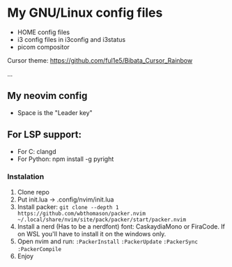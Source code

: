# My GNU/Linux config files

* HOME config files
* i3 config files in i3config and i3status
* picom compositor

Cursor theme:
https://github.com/ful1e5/Bibata_Cursor_Rainbow

...

## My neovim config
* Space is the "Leader key"


## For LSP support:
* For C: clangd
* For Python: npm install -g pyright

### Instalation
1. Clone repo
2. Put init.lua ->  .config/nvim/init.lua
3. Install packer: ```git clone --depth 1 https://github.com/wbthomason/packer.nvim ~/.local/share/nvim/site/pack/packer/start/packer.nvim```
4. Install a nerd (Has to be a nerdfont) font:  CaskaydiaMono or FiraCode. If on WSL you'll have to install it on the windows only.
5. Open nvim and run: ```:PackerInstall``` ```:PackerUpdate``` ```:PackerSync``` ```:PackerCompile```
6. Enjoy
